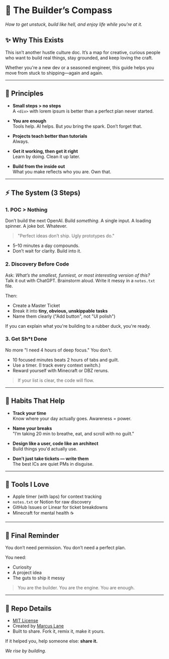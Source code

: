 # 🧩 The Builder’s Compass

_How to get unstuck, build like hell, and enjoy life while you're at it._

## ✨ Why This Exists

This isn’t another hustle culture doc. It’s a map for creative, curious people who want to build real things, stay grounded, and keep loving the craft.

Whether you're a new dev or a seasoned engineer, this guide helps you move from stuck to shipping—again and again.

---

## 🔄 Principles

- **Small steps > no steps**  
  A `<div>` with lorem ipsum is better than a perfect plan never started.

- **You are enough**  
  Tools help. AI helps. But _you_ bring the spark. Don’t forget that.

- **Projects teach better than tutorials**  
  Always.

- **Get it working, then get it right**  
  Learn by doing. Clean it up later.

- **Build from the inside out**  
  What you make reflects who you are. Own that.

---

## ⚡ The System (3 Steps)

### 1. **POC > Nothing**

Don’t build the next OpenAI. Build _something_. A single input. A loading spinner. A joke bot. Whatever.

> "Perfect ideas don’t ship. Ugly prototypes do."

- 5–10 minutes a day compounds.
- Don’t wait for clarity. Build into it.

### 2. **Discovery Before Code**

Ask: _What’s the smallest, funniest, or most interesting version of this?_  
Talk it out with ChatGPT. Brainstorm aloud. Write it messy in a `notes.txt` file.

Then:

- Create a Master Ticket
- Break it into **tiny, obvious, unskippable tasks**
- Name them clearly ("Add button", not "UI polish")

If you can explain what you're building to a rubber duck, you're ready.

### 3. **Get Sh\*t Done**

No more "I need 4 hours of deep focus." You don't.

- 10 focused minutes beats 2 hours of tabs and guilt.
- Use a timer. (I track every context switch.)
- Reward yourself with Minecraft or DBZ reruns.

> If your list is clear, the code will flow.

---

## 🎡 Habits That Help

- **Track your time**  
  Know where your day actually goes. Awareness = power.

- **Name your breaks**  
  "I’m taking 20 min to breathe, eat, and scroll with no guilt."

- **Design like a user, code like an architect**  
  Build things you'd actually use.

- **Don’t just take tickets — write them**  
  The best ICs are quiet PMs in disguise.

---

## 🔧 Tools I Love

- Apple timer (with laps) for context tracking
- `notes.txt` or Notion for raw discovery
- GitHub Issues or Linear for ticket breakdowns
- Minecraft for mental health ☕

---

## 🌟 Final Reminder

You don’t need permission. You don’t need a perfect plan.

You need:

- Curiosity
- A project idea
- The guts to ship it messy

> You are the builder. You are the engine. You are enough.

---

## 📁 Repo Details

- [MIT License](./LICENSE)
- Created by [Marcus Lane](https://github.com/mlane)
- Built to share. Fork it, remix it, make it yours.

If it helped you, help someone else: **share it.**

_We rise by building._
